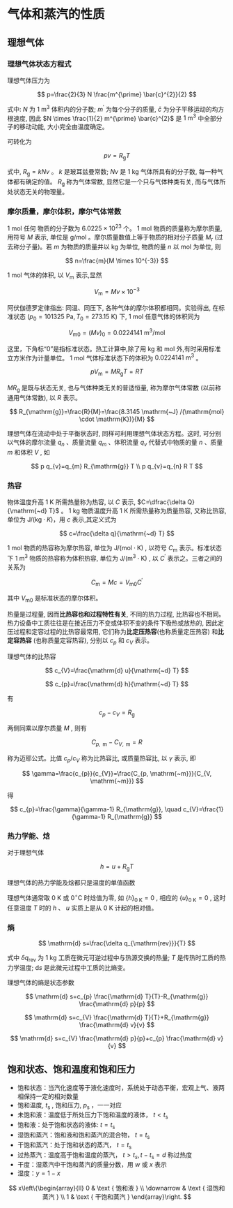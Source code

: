 # 气体和蒸汽的性质

## 理想气体

### 理想气体状态方程式

理想气体压力为

$$
p=\frac{2}{3} N \frac{m^{\prime} \bar{c}^{2}}{2}
$$

式中:  $N$  为  $1 \mathrm{~m}^{3}$  体积内的分子数;  $m^{\prime}$  为每个分子的质量,  $\bar{c}$  为分子平移运动的均方根速度, 因此  $N \times \frac{1}{2} m^{\prime} \bar{c}^{2}$  是  $1 \mathrm{~m}^{3}$  中全部分子的移动动能, 大小完全由温度确定。

可转化为

$$
p v=R_{\mathrm{g}} T
$$

式中,  $R_{\mathrm{g}}=k N v$  。  $k$  是玻耳兹曼常数;  $N v$  是  $1 \mathrm{~kg}$  气体所具有的分子数,  每一种气体都有确定的值。  $R_{\mathrm{g}}$  称为气体常数,  显然它是一个只与气体种类有关, 而与气体所处状态无关的物理量。

### 摩尔质量，摩尔体积，摩尔气体常数

$1 \mathrm{~mol}$  任何 物质的分子数为  $6.0225 \times 10^{23}$  个。 $1 \mathrm{~mol}$  物质的质量称为摩尔质量, 用符号  $M$  表示, 单位是  $\mathrm{g} / \mathrm{mol}$  。摩尔质量数值上等于物质的相对分子质量  $M_{\mathrm{r}}$  (过去称分子量)。若  $m$  为物质的质量并以  $\mathrm{kg}$  为单位, 物质的量  $n$  以  $\mathrm{mol}$  为单位, 则

$$
n=\frac{m}{M \times 10^{-3}}
$$

$1 \mathrm{~mol}$  气体的体积, 以  $V_{\mathrm{m}}$  表示,显然

$$
V_{\mathrm{m}}=M v \times 10^{-3}
$$

阿伏伽德罗定律指出: 同温、同压下, 各种气体的摩尔体积都相同。实验得出, 在标准状态  $\left(p_{0}=101325 \mathrm{~Pa}, T_{0}=273.15 \mathrm{~K}\right)$  下,  $1 \mathrm{~mol}$  任意气体的体积同为

$$
V_{\mathrm{m} 0}=(M v)_{0}=0.0224141 \mathrm{~m}^{3} / \mathrm{mol}
$$

这里，下角标“0”是指标准状态。热工计算中,除了用  $\mathrm{kg}$  和  $\mathrm{mol}$  外,有时采用标准立方米作为计量单位。  $1 \mathrm{~mol}$  气体标准状态下的体积为  $0.0224141 \mathrm{~m}^{3}$  。

$$
p V_{\mathrm{m}}=M R_{\mathrm{g}} T=R T
$$

$M R_{\mathrm{g}}$  是既与状态无关, 也与气体种类无关的普适恒量, 称为摩尔气体常数 (以前称通用气体常数), 以  $R$  表示。

$$
R_{\mathrm{g}}=\frac{R}{M}=\frac{8.3145 \mathrm{~J} /(\mathrm{mol} \cdot \mathrm{K})}{M}
$$

理想气体在流动中处于平衡状态时, 同样可利用理想气体状态方程。这时, 可分别以气体的摩尔流量  $q_{n}$  、质量流量  $q_{m}$  、体积流量  $q_{v}$  代替式中物质的量  $n$  、质量  $m$  和体积  $V$ , 如

$$
p q_{v}=q_{m} R_{\mathrm{g}} T \\
p q_{v}=q_{n} R T
$$

### 热容

物体温度升高  $1 \mathrm{~K}$  所需热量称为热容, 以  $C$  表示,  $C=\dfrac{\delta Q}{\mathrm{~d} T}$  。  $1 \mathrm{~kg}$  物质温度升高  $1 \mathrm{~K}$  所需热量称为质量热容, 又称比热容, 单位为  $\mathrm{J} /(\mathrm{kg} \cdot   K  )$，用  $c$  表示,其定义式为

$$
c=\frac{\delta q}{\mathrm{~d} T} 
$$

$1 \mathrm{~mol}$  物质的热容称为摩尔热容, 单位为  $\mathrm{J} /(\mathrm{mol} \cdot \mathrm{K})$ , 以符号  $C_{\mathrm{m}}$  表示。标准状态下  $1 \mathrm{~m}^{3}$  物质的热容称为体积热容, 单位为  $\mathrm{J} /\left(\mathrm{m}^{3} \cdot \mathrm{K}\right)$ , 以  $C^{\prime}$  表示之。三者之间的关系为

$$
C_{\mathrm{m}}=M c=V_{\mathrm{m} 0} C^{\prime}
$$

其中  $V_{\mathrm{m} 0}$  是标准状态的摩尔体积。

热量是过程量, 因而**比热容也和过程特性有关**, 不同的热力过程, 比热容也不相同。热力设备中工质往往是在接近压力不变或体积不变的条件下吸热或放热的, 因此定压过程和定容过程的比热容最常用, 它们称为**比定压热容**(也称质量定压热容) 和**比定容热容** (也称质量定容热容), 分别以  $c_{p}$  和  $c_{V}$  表示。

理想气体的比热容

$$
c_{V}=\frac{\mathrm{d} u}{\mathrm{~d} T}
$$

$$
c_{p}=\frac{\mathrm{d} h}{\mathrm{~d} T}
$$

有

$$
c_{p}-c_{V}=R_{\mathrm{g}}
$$

两侧同乘以摩尔质量  $M$ , 则有

$$
C_{p, \mathrm{~m}}-C_{V, \mathrm{~m}}=R
$$

称为迈耶公式。比值  $c_{p} / c_{V}$  称为比热容比, 或质量热容比, 以  $\gamma$  表示, 即

$$
\gamma=\frac{c_{p}}{c_{V}}=\frac{C_{p, \mathrm{~m}}}{C_{V, \mathrm{~m}}}
$$

得

$$
c_{p}=\frac{\gamma}{\gamma-1} R_{\mathrm{g}}, \quad c_{V}=\frac{1}{\gamma-1} R_{\mathrm{g}}
$$

### 热力学能、焓

对于理想气体

$$
h=u+R_{\mathrm{g}} T
$$

理想气体的热力学能及焓都只是温度的单值函数

理想气体通常取  $0 \mathrm{~K}$  或  $0{ }^{\circ} \mathrm{C}$  时焓值为零, 如  $\{h\}_{0 \mathrm{~K}}=0$ , 相应的  $\{u\}_{0 \mathrm{~K}}=0$ , 这时任意温度  $T$  时的  $h$ 、 $u$  实质上是从  $0 \mathrm{~K}$  计起的相对值。

### 熵

$$
\mathrm{d} s=\frac{\delta q_{\mathrm{rev}}}{T}
$$

式中  $\delta q_{\mathrm{rev}}$  为  $1 \mathrm{~kg}$  工质在微元可逆过程中与热源交换的热量;  $T$  是传热时工质的热力学温度;  $\mathrm{d} s$  是此微元过程中工质的比熵变。

理想气体的熵是状态参数

$$
\mathrm{d} s=c_{p} \frac{\mathrm{d} T}{T}-R_{\mathrm{g}} \frac{\mathrm{d} p}{p}
$$

$$
\mathrm{d} s=c_{V} \frac{\mathrm{d} T}{T}+R_{\mathrm{g}} \frac{\mathrm{d} v}{v}
$$

$$
\mathrm{d} s=c_{V} \frac{\mathrm{d} p}{p}+c_{p} \frac{\mathrm{d} v}{v}
$$

## 饱和状态、饱和温度和饱和压力

- 饱和状态：当汽化速度等于液化速度时，系统处于动态平衡，宏观上气、液两相保持一定的相对数量
- 饱和温度,  $t_{\mathrm{s}}$  , 饱和压力,  $p_{\mathrm{s}}$ ，一一对应 
- 未饱和液：温度低于所处压力下饱和温度的液体，  $t<t_{\mathrm{s}}$
- 饱和液：处于饱和状态的液体:  $t=t_{\mathrm{s}}$
- 湿饱和蒸汽：饱和液和饱和蒸汽的混合物，  $t=t_{\mathrm{s}}$
- 干饱和蒸汽：处于饱和状态的蒸汽，  $t=t_{\mathrm{s}}$
- 过热蒸汽：温度高于饱和温度的蒸汽，  $t>t_{s}, t-t_{\mathrm{s}}=d$  称过热度
- 干度：湿蒸汽中干饱和蒸汽的质量分数，用  $w$  或  $x$  表示
- 湿度：$y=1-x$

$$
x\left\{\begin{array}{ll}
0 & \text { 饱和液 } \\
\downarrow & \text { 湿饱和蒸汽 } \\
1 & \text { 干饱和蒸汽 }
\end{array}\right.
$$